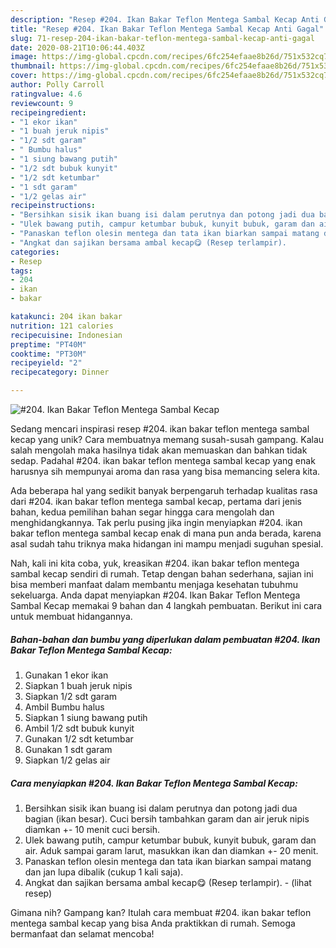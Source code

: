 ```yaml
---
description: "Resep #204. Ikan Bakar Teflon Mentega Sambal Kecap Anti Gagal"
title: "Resep #204. Ikan Bakar Teflon Mentega Sambal Kecap Anti Gagal"
slug: 71-resep-204-ikan-bakar-teflon-mentega-sambal-kecap-anti-gagal
date: 2020-08-21T10:06:44.403Z
image: https://img-global.cpcdn.com/recipes/6fc254efaae8b26d/751x532cq70/204-ikan-bakar-teflon-mentega-sambal-kecap-foto-resep-utama.jpg
thumbnail: https://img-global.cpcdn.com/recipes/6fc254efaae8b26d/751x532cq70/204-ikan-bakar-teflon-mentega-sambal-kecap-foto-resep-utama.jpg
cover: https://img-global.cpcdn.com/recipes/6fc254efaae8b26d/751x532cq70/204-ikan-bakar-teflon-mentega-sambal-kecap-foto-resep-utama.jpg
author: Polly Carroll
ratingvalue: 4.6
reviewcount: 9
recipeingredient:
- "1 ekor ikan"
- "1 buah jeruk nipis"
- "1/2 sdt garam"
- " Bumbu halus"
- "1 siung bawang putih"
- "1/2 sdt bubuk kunyit"
- "1/2 sdt ketumbar"
- "1 sdt garam"
- "1/2 gelas air"
recipeinstructions:
- "Bersihkan sisik ikan buang isi dalam perutnya dan potong jadi dua bagian (ikan besar). Cuci bersih tambahkan garam dan air jeruk nipis diamkan +- 10 menit cuci bersih."
- "Ulek bawang putih, campur ketumbar bubuk, kunyit bubuk, garam dan air. Aduk sampai garam larut, masukkan ikan dan diamkan +- 20 menit."
- "Panaskan teflon olesin mentega dan tata ikan biarkan sampai matang dan jan lupa dibalik (cukup 1 kali saja)."
- "Angkat dan sajikan bersama ambal kecap😋 (Resep terlampir).           (lihat resep)"
categories:
- Resep
tags:
- 204
- ikan
- bakar

katakunci: 204 ikan bakar 
nutrition: 121 calories
recipecuisine: Indonesian
preptime: "PT40M"
cooktime: "PT30M"
recipeyield: "2"
recipecategory: Dinner

---
```



![#204. Ikan Bakar Teflon Mentega Sambal Kecap](https://img-global.cpcdn.com/recipes/6fc254efaae8b26d/751x532cq70/204-ikan-bakar-teflon-mentega-sambal-kecap-foto-resep-utama.jpg)

Sedang mencari inspirasi resep #204. ikan bakar teflon mentega sambal kecap yang unik? Cara membuatnya memang susah-susah gampang. Kalau salah mengolah maka hasilnya tidak akan memuaskan dan bahkan tidak sedap. Padahal #204. ikan bakar teflon mentega sambal kecap yang enak harusnya sih mempunyai aroma dan rasa yang bisa memancing selera kita.



Ada beberapa hal yang sedikit banyak berpengaruh terhadap kualitas rasa dari #204. ikan bakar teflon mentega sambal kecap, pertama dari jenis bahan, kedua pemilihan bahan segar hingga cara mengolah dan menghidangkannya. Tak perlu pusing jika ingin menyiapkan #204. ikan bakar teflon mentega sambal kecap enak di mana pun anda berada, karena asal sudah tahu triknya maka hidangan ini mampu menjadi suguhan spesial.


Nah, kali ini kita coba, yuk, kreasikan #204. ikan bakar teflon mentega sambal kecap sendiri di rumah. Tetap dengan bahan sederhana, sajian ini bisa memberi manfaat dalam membantu menjaga kesehatan tubuhmu sekeluarga. Anda dapat menyiapkan #204. Ikan Bakar Teflon Mentega Sambal Kecap memakai 9 bahan dan 4 langkah pembuatan. Berikut ini cara untuk membuat hidangannya.

<!--inarticleads1-->

##### Bahan-bahan dan bumbu yang diperlukan dalam pembuatan #204. Ikan Bakar Teflon Mentega Sambal Kecap:

1. Gunakan 1 ekor ikan
1. Siapkan 1 buah jeruk nipis
1. Siapkan 1/2 sdt garam
1. Ambil  Bumbu halus
1. Siapkan 1 siung bawang putih
1. Ambil 1/2 sdt bubuk kunyit
1. Gunakan 1/2 sdt ketumbar
1. Gunakan 1 sdt garam
1. Siapkan 1/2 gelas air




<!--inarticleads2-->

##### Cara menyiapkan #204. Ikan Bakar Teflon Mentega Sambal Kecap:

1. Bersihkan sisik ikan buang isi dalam perutnya dan potong jadi dua bagian (ikan besar). Cuci bersih tambahkan garam dan air jeruk nipis diamkan +- 10 menit cuci bersih.
1. Ulek bawang putih, campur ketumbar bubuk, kunyit bubuk, garam dan air. Aduk sampai garam larut, masukkan ikan dan diamkan +- 20 menit.
1. Panaskan teflon olesin mentega dan tata ikan biarkan sampai matang dan jan lupa dibalik (cukup 1 kali saja).
1. Angkat dan sajikan bersama ambal kecap😋 (Resep terlampir). -           (lihat resep)




Gimana nih? Gampang kan? Itulah cara membuat #204. ikan bakar teflon mentega sambal kecap yang bisa Anda praktikkan di rumah. Semoga bermanfaat dan selamat mencoba!
